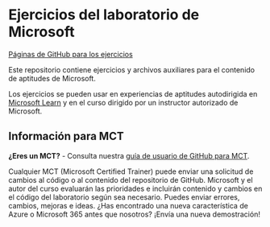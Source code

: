 # Ejercicios del laboratorio de Microsoft
<!-- Change the title above as appropriate -->
[Páginas de GitHub para los ejercicios](https://microsoftlearning.github.io/mslearn-azure-developer/)

Este repositorio contiene ejercicios y archivos auxiliares para el contenido de aptitudes de Microsoft.

Los ejercicios se pueden usar en experiencias de aptitudes autodirigida en [Microsoft Learn](https://learn.microsoft.com) y en el curso dirigido por un instructor autorizado de Microsoft.
<!-- Update thr paragraph above with a link to a specific Learning Path or course as appropriate -->

## Información para MCT
<!-- You can remove this section if the exercises will not be used to support Microsoft Official Curriculum ILT -->

**¿Eres un MCT?** - Consulta nuestra [guía de usuario de GitHub para MCT](https://microsoftlearning.github.io/MCT-User-Guide/).

Cualquier MCT (Microsoft Certified Trainer) puede enviar una solicitud de cambios al código o al contenido del repositorio de GitHub. Microsoft y el autor del curso evaluarán las prioridades e incluirán contenido y cambios en el código del laboratorio según sea necesario. Puedes enviar errores, cambios, mejoras e ideas. ¿Has encontrado una nueva característica de Azure o Microsoft 365 antes que nosotros? ¡Envía una nueva demostración!

